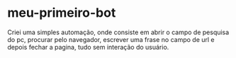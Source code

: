 # meu-primeiro-bot

Criei uma simples automação, onde consiste em abrir o campo de pesquisa do pc, procurar pelo navegador, escrever uma frase no campo de url e depois fechar a pagina, tudo sem interação do usuário.
